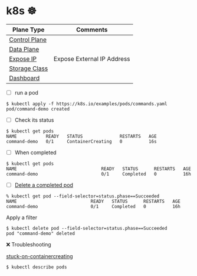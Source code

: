 # k8s :wheel_of_dharma: 

| Plane Type                        | Comments |
|-----------------------------------|----------|
| [Control Plane](control-plane.md) |          | 
| [Data Plane](data-plane.md)       |          | 
| [Expose IP](expose-eip)           | Expose External IP Address         | 
| [Storage Class](storage-class)         |          |
| [Dashboard](dashboard.md)         |          |


- [ ] run a pod

```
$ kubectl apply -f https://k8s.io/examples/pods/commands.yaml
pod/command-demo created
```

- [ ] Check its status


```
$ kubectl get pods
NAME           READY   STATUS              RESTARTS   AGE
command-demo   0/1     ContainerCreating   0          16s
```

- [ ] When completed

```
$ kubectl get pods      
NAME                                READY   STATUS      RESTARTS   AGE
command-demo                        0/1     Completed   0          16h
```

- [ ] [Delete a completed pod](https://stackoverflow.com/questions/55072235/how-to-delete-completed-kubernetes-pod)

```
% kubectl get pod --field-selector=status.phase==Succeeded
NAME                            READY   STATUS      RESTARTS   AGE
command-demo                    0/1     Completed   0          16h
```

Apply a filter

```
$ kubectl delete pod --field-selector=status.phase==Succeeded
pod "command-demo" deleted
```

:x: Troubleshooting

[stuck-on-containercreating](https://serverfault.com/questions/728727/kubernetes-stuck-on-containercreating)

```
$ kubectl describe pods
```

